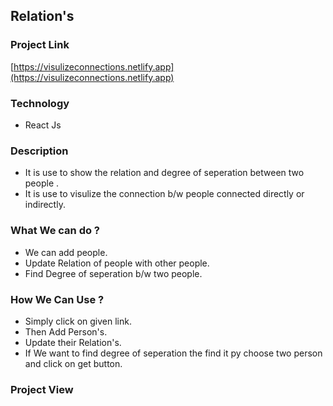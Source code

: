 ## Relation's

### Project Link
  [https://visulizeconnections.netlify.app](https://visulizeconnections.netlify.app)
  
### Technology
  
  * React Js

### Description

  * It is use to show the relation and degree of seperation between two people .
  * It is use to visulize the connection b/w people connected directly or indirectly.

### What We can do ?
  
  * We can add people.
  * Update Relation of people with other people.
  * Find Degree of seperation b/w two people.
  
### How We Can Use ?

  * Simply click on given link.
  * Then Add Person's.
  * Update their Relation's.
  * If We want to find degree of seperation the find it py choose two person and click on get button.
  
### Project View
